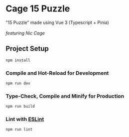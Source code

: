 # Cage 15 Puzzle

"15 Puzzle" made using Vue 3 (Typescript + Pinia)\
\
_featuring Nic Cage_

## Project Setup

```sh
npm install
```

### Compile and Hot-Reload for Development

```sh
npm run dev
```

### Type-Check, Compile and Minify for Production

```sh
npm run build
```

### Lint with [ESLint](https://eslint.org/)

```sh
npm run lint
```
